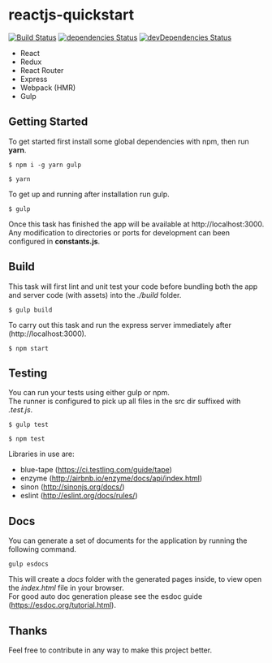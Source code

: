 # reactjs-quickstart
[![Build Status](https://travis-ci.org/sam7r/reactjs-quickstart.svg)](https://travis-ci.org/sam7r/reactjs-quickstart)
[![dependencies Status](https://david-dm.org/sam7r/reactjs-quickstart.svg)](https://david-dm.org/sam7r/reactjs-quickstart)
[![devDependencies Status](https://david-dm.org/sam7r/reactjs-quickstart/dev-status.svg)](https://david-dm.org/sam7r/reactjs-quickstart?type=dev)

- React
- Redux
- React Router
- Express
- Webpack (HMR)
- Gulp


## Getting Started
To get started first install some global dependencies with npm, then run **yarn**.
```
$ npm i -g yarn gulp

$ yarn
```

To get up and running after installation run gulp.
```
$ gulp  
```
Once this task has finished the app will be available at http://localhost:3000.  
Any modification to directories or ports for development can been configured in **constants.js**.  

## Build
This task will first lint and unit test your code before bundling both the app and server code (with assets) into the *./build* folder.
```
$ gulp build
```

To carry out this task and run the express server immediately after (http://localhost:3000).
```
$ npm start
```   

## Testing
You can run your tests using either gulp or npm.  
The runner is configured to pick up all files in the src dir suffixed with *.test.js*.
```
$ gulp test

$ npm test
```

Libraries in use are:
- blue-tape (https://ci.testling.com/guide/tape)
- enzyme (http://airbnb.io/enzyme/docs/api/index.html)
- sinon (http://sinonjs.org/docs/)
- eslint (http://eslint.org/docs/rules/)

## Docs
You can generate a set of documents for the application by running the following command.  
```
gulp esdocs
```
This will create a *docs* folder with the generated pages inside, to view open the *index.html* file in your browser.  
For good auto doc generation please see the esdoc guide (https://esdoc.org/tutorial.html).

## Thanks
Feel free to contribute in any way to make this project better.
